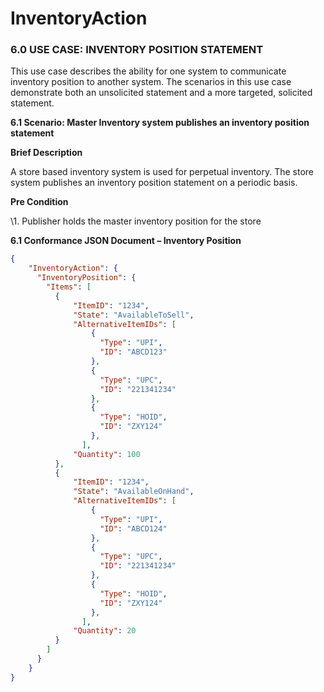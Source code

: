 # InventoryAction

### 6.0 USE CASE: INVENTORY POSITION STATEMENT

This use case describes the ability for one system to communicate inventory position to another system. The scenarios in this use case demonstrate both an unsolicited statement and a more targeted, solicited statement.

**6.1 Scenario: Master Inventory system publishes an inventory position statement**

**Brief Description**

A store based inventory system is used for perpetual inventory. The store system publishes an inventory position statement on a periodic basis.

**Pre Condition**

\1. Publisher holds the master inventory position for the store

 

**6.1 Conformance JSON Document – Inventory Position**

```json
{
    "InventoryAction": {
      "InventoryPosition": {
        "Items": [
          {
              "ItemID": "1234",
              "State": "AvailableToSell",
              "AlternativeItemIDs": [
                  {
                    "Type": "UPI",
                    "ID": "ABCD123"
                  },
                  {
                    "Type": "UPC",
                    "ID": "221341234"
                  },
                  {
                    "Type": "HOID",
                    "ID": "ZXY124"
                  },
                ],
              "Quantity": 100
          },
          {
              "ItemID": "1234",
              "State": "AvailableOnHand",
              "AlternativeItemIDs": [
                  {
                    "Type": "UPI",
                    "ID": "ABCD124"
                  },
                  {
                    "Type": "UPC",
                    "ID": "221341234"
                  },
                  {
                    "Type": "HOID",
                    "ID": "ZXY124"
                  },
                ],
              "Quantity": 20
          }
        ]
      }
    }
}
```

